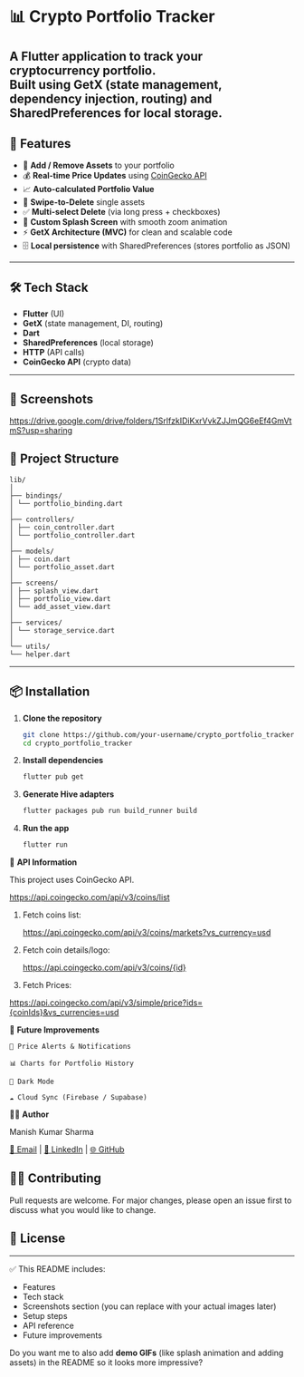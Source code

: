 # 📊 Crypto Portfolio Tracker

A Flutter application to track your cryptocurrency portfolio.  
Built using **GetX** (state management, dependency injection, routing) and **SharedPreferences** for local storage.
---

## 🚀 Features

- 📌 **Add / Remove Assets** to your portfolio
- 💰 **Real-time Price Updates** using [CoinGecko API](https://www.coingecko.com/en/api)
- 📈 **Auto-calculated Portfolio Value**
- 🔄 **Swipe-to-Delete** single assets
- ✅ **Multi-select Delete** (via long press + checkboxes)
- 🎨 **Custom Splash Screen** with smooth zoom animation
- ⚡ **GetX Architecture (MVC)** for clean and scalable code
- 🗄 **Local persistence** with SharedPreferences (stores portfolio as JSON)

---

## 🛠️ Tech Stack

- **Flutter** (UI)
- **GetX** (state management, DI, routing)
- **Dart**
- **SharedPreferences** (local storage)
- **HTTP** (API calls)
- **CoinGecko API** (crypto data)
---

## 📱 Screenshots

https://drive.google.com/drive/folders/1SrlfzkIDiKxrVvkZJJmQG6eEf4GmVtmS?usp=sharing

## 📂 Project Structure

    lib/
    │
    ├── bindings/
    │ └── portfolio_binding.dart
    │
    ├── controllers/
    │ ├── coin_controller.dart
    │ └── portfolio_controller.dart
    │
    ├── models/
    │ ├── coin.dart
    │ └── portfolio_asset.dart
    │
    ├── screens/
    │ ├── splash_view.dart
    │ ├── portfolio_view.dart
    │ └── add_asset_view.dart
    │
    ├── services/
    │ └── storage_service.dart
    │
    └── utils/
    └── helper.dart

---

## 📦 Installation

1. **Clone the repository**
   ```bash
   git clone https://github.com/your-username/crypto_portfolio_tracker.git
   cd crypto_portfolio_tracker

2. **Install dependencies**

      ```bash
     flutter pub get

4. **Generate Hive adapters**

      ```bash
     flutter packages pub run build_runner build

6. **Run the app**

      ```bash
     flutter run

**🔑** **API Information**

This project uses CoinGecko API.

  https://api.coingecko.com/api/v3/coins/list

1. Fetch coins list:

    https://api.coingecko.com/api/v3/coins/markets?vs_currency=usd

2. Fetch coin details/logo:

    https://api.coingecko.com/api/v3/coins/{id}
3. Fetch Prices:

  https://api.coingecko.com/api/v3/simple/price?ids={coinIds}&vs_currencies=usd

**🧩** **Future Improvements**

    🔔 Price Alerts & Notifications
    
    📊 Charts for Portfolio History
    
    🌙 Dark Mode
    
    ☁️ Cloud Sync (Firebase / Supabase)

**👨‍💻** **Author**

Manish Kumar Sharma

[📧 Email](mailto:your-mksharma256001@gmail.com) | [💼 LinkedIn](https://www.linkedin.com/in/mks001/) | [🌐 GitHub](https://github.com/Manish123Sharma)


## 🧑‍💻 Contributing

Pull requests are welcome. For major changes, please open an issue first
to discuss what you would like to change.

##  📜 License


---

✅ This README includes:
- Features  
- Tech stack  
- Screenshots section (you can replace with your actual images later)  
- Setup steps  
- API reference  
- Future improvements  

Do you want me to also add **demo GIFs** (like splash animation and adding assets) in the README so it looks more impressive?

